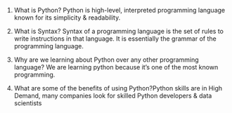 1. What is Python? Python is high-level, interpreted programming language known for its simplicity & readability.

2. What is Syntax? Syntax of a programming language is the set of rules to write instructions in that language. It  is essentially the grammar of the programming language. 


3. Why are we learning about Python over any other programming language? We are learning python because it’s one of the most known programming.

4. What are some of the benefits of using Python?Python skills are in High Demand, many companies look for skilled Python developers & data scientists
